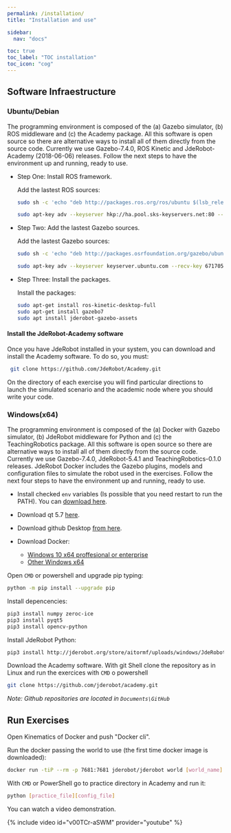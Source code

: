 ```yaml
---
permalink: /installation/
title: "Installation and use"

sidebar:
  nav: "docs"

toc: true
toc_label: "TOC installation"
toc_icon: "cog"
---
```





## Software Infraestructure

### Ubuntu/Debian

The programming environment is composed of the (a) Gazebo simulator, (b) ROS middleware and (c) the Academy package. All this software is open source so there are alternative ways to install all of them directly from the source code. Currently we use Gazebo-7.4.0, ROS Kinetic and JdeRobot-Academy (2018-06-06) releases. Follow the next steps to have the environment up and running, ready to use.

- Step One: Install ROS framework.

  Add the lastest ROS sources:

  ```bash
  sudo sh -c 'echo "deb http://packages.ros.org/ros/ubuntu $(lsb_release -sc) main" > /etc/apt/sources.list.d/ros-latest.list'
  ```
  ```bash
  sudo apt-key adv --keyserver hkp://ha.pool.sks-keyservers.net:80 --recv-key 421C365BD9FF1F717815A3895523BAEEB01FA116
  ```

- Step Two: Add the lastest Gazebo sources.

  Add the lastest Gazebo sources:

  ```bash
  sudo sh -c 'echo "deb http://packages.osrfoundation.org/gazebo/ubuntu-stable lsb_release -cs main" > /etc/apt/sources.list.d/gazebo-stable.list'
  ```

  ```bash
  sudo apt-key adv --keyserver keyserver.ubuntu.com --recv-key 67170598AF249743
  ```

- Step Three: Install the packages.

  Install the packages:

  ```bash
  sudo apt-get install ros-kinetic-desktop-full
  sudo apt-get install gazebo7
  sudo apt install jderobot-gazebo-assets
  ```

#### Install the JdeRobot-Academy software

Once you have JdeRobot installed in your system, you can download and install the Academy software. To do so, you must:

```bash
 git clone https://github.com/JdeRobot/Academy.git
```

On the directory of each exercise you will find particular directions to launch the simulated scenario and the academic node where you should write your code.


### Windows(x64)

The programming environment is composed of the (a) Docker with Gazebo simulator, (b) JdeRobot middleware for Python and (c) the TeachingRobotics package. All this software is open source so there are alternative ways to install all of them directly from the source code. Currently we use Gazebo-7.4.0, JdeRobot-5.4.1 and TeachingRobotics-0.1.0 releases. JdeRobot Docker includes the Gazebo plugins, models and configuration files to simulate the robot used in the exercises. Follow the next four steps to have the environment up and running, ready to use.

- Install checked `env` variables (Is possible that you need restart to run the PATH). You can <a href="https://www.python.org/ftp/python/3.5.2/python-3.5.2-amd64.exe" target="_blank">download here</a>.

- Download qt 5.7 <a href="http://download.qt.io/official_releases/qt/5.7/5.7.0/qt-opensource-windows-x86-msvc2015_64-5.7.0.exe" target="_blank">here</a>.
- Download github Desktop <a href="https://desktop.github.com" target="_blank">from here</a>.
- Download Docker:
  - <a href="https://download.docker.com/win/stable/InstallDocker.msi" target="_blank">Windows 10 x64 proffesional or enterprise</a>
  - <a href="http://www.docker.com/products/docker-toolbox" target="_blank"> Other Windows x64</a>


Open `CMD` or powershell and upgrade pip typing:

```bash
python -m pip install --upgrade pip
```

Install depencencies:

```bash
pip3 install numpy zeroc-ice
pip3 install pyqt5
pip3 install opencv-python
```

Install JdeRobot Python:
```bash
pip3 install http://jderobot.org/store/aitormf/uploads/windows/JdeRobot-0.1.0-py3-none-any.whl
```

Download the Academy software. With git Shell clone the repository as in Linux and run the exercices with `CMD` o powershell

```bash
git clone https://github.com/jderobot/academy.git
```

_Note: Github repositories are located in `Documents\GitHub`_




## Run Exercises

Open Kinematics of Docker and push "Docker cli".

Run the docker passing the world to use (the first time docker image is downloaded):

```bash
docker run -tiP --rm -p 7681:7681 jderobot/jderobot world [world_name]
```

With `CMD` or PowerShell go to practice directory in Academy and run it:

```bash
python [practice_file][config_file]
```

You can watch a video demonstration.

{% include video id="v00TCr-aSWM" provider="youtube" %}
